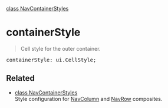 [class NavContainerStyles](NavContainerStyles.md)

# containerStyle

> Cell style for the outer container.

<pre class="docgen_signature">containerStyle: ui.CellStyle;</pre>

## Related

- [<!--{ref:class}-->class NavContainerStyles](NavContainerStyles.md) \
    Style configuration for [NavColumn](NavColumn.md) and [NavRow](NavRow.md) composites.
